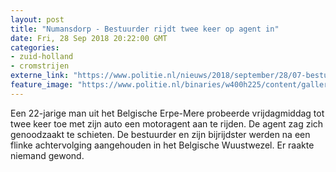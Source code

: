```yaml
---
layout: post
title: "Numansdorp - Bestuurder rijdt twee keer op agent in"
date: Fri, 28 Sep 2018 20:22:00 GMT
categories: 
- zuid-holland 
- cromstrijen 
externe_link: "https://www.politie.nl/nieuws/2018/september/28/07-bestuurder-rijdt-twee-keer-op-agent-in.html"
feature_image: "https://www.politie.nl/binaries/w400h225/content/gallery/politie/stockfotos/infra-en-voertuigen/agenten-bij-verkeerscontrole-.jpg"
---
```


Een 22-jarige man uit het Belgische Erpe-Mere probeerde vrijdagmiddag tot twee keer toe met zijn auto een motoragent aan te rijden. De agent zag zich genoodzaakt te schieten. De bestuurder en zijn bijrijdster werden na een flinke achtervolging aangehouden in het Belgische Wuustwezel. Er raakte niemand gewond.
